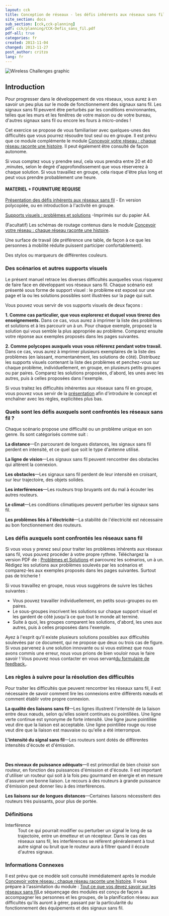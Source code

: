 ```yaml
---
layout: cck
title: Conception de réseaux - les défis inhérents aux réseaux sans fil
site_section: docs
sub_section: [cck,cck-planning]
pdf: cck/planning/CCK-Defis_sans_fil.pdf
pdf-all: true
categories: fr
created: 2013-11-04
changed: 2013-11-27
post_author: critzo
lang: fr
---
```

<p><img alt="Wireless Challenges graphic" src="/files/CCK_Wireless_Challenges_intro_graphic.png" /></p>

<section id="introduction">
<h2>Introduction</h2>

<p>Pour progresser dans le développement de vos réseaux, vous aurez à en savoir un peu plus sur le mode de fonctionnement des signaux sans fil. Les signaux sans fil peuvent être perturbés par les conditions environnantes, telles que les murs et les fenêtres de votre maison ou de votre bureau, d'autres signaux sans fil ou encore les fours à micro-ondes !</p>

<p>Cet exercice se propose de vous familiariser avec quelques-unes des difficultés que vous pourrez résoudre tout seul ou en groupe.  Il est prévu que ce module complémente le module <a href="/fr/docs/cck/planning/design-your-network-every-network-tells-story">Concevoir votre réseau : chaque réseau raconte une histoire</a>. Il peut également être consulté de façon autonome. </p>

<p>Si vous comptez vous y prendre seul, cela vous prendra entre 20 et 40 ,minutes, selon le degré d'approfondissement que vous réserverez à chaque solution. Si vous travaillez en groupe, cela risque d'être plus long et peut vous prendre probablement une heure. </p>
</section>
<section id="materials-and-supplies-needed">
<h4>MATERIEL + FOURNITURE REQUISE</h4>

<p><a href="/files/cck/planning/Difficultes_inherentes_aux_reseaux_sans_fil.pdf">Présentation des défis inhérents aux réseaux sans fil</a> - En version polycopiée, ou en introduction à l'activité en groupe. <br><a href="/files/cck/planning/Difficultes_inherentes_aux_reseaux_sans_fil.pdf"><img alt="" src="/files/CCK_Wireless_Challenges_presentation_download_FR.png"></a></p>

<p><a href="/files/cck/planning/Problemes_et_solutions.pdf">Supports visuels : problèmes et solutions</a> -Imprimés sur du papier A4.<br><a href="/files/cck/planning/Problemes_et_solutions.pdf"><img alt="" src="/files/CCK_Wireless_Challenges_flashcard_download_FR.png"></a></p>

<p>(Facultatif) Les schémas de routage contenus dans le module <a href="/fr/docs/cck/planning/design-your-network-every-network-tells-story">Concevoir votre réseau : chaque réseau raconte une histoire</a>.</p>

<p>Une surface de travail (de préférence une table, de façon à ce que les personnes à mobilité réduite puissent participer confortablement).</p>

<p>Des stylos ou marqueurs de différentes couleurs.</p>
</section>
<section id="scenarios-and-flashcards">
<h3>Des scénarios et autres supports visuels</h3>

<p>Le présent manuel retrace les diverses difficultés auxquelles vous risquerez de faire face en développant vos réseaux sans fil. Chaque scénario est présenté sous forme de support visuel : le problème est exposé sur une page et la ou les solutions possibles sont illustrées sur la page qui suit.  </p>

<p>Vous pouvez vous servir de vos supports visuels de deux façons : </p>

<div>
<p><strong>1. Comme cas particulier, que vous explorerez et duquel vous tirerez des enseignements.</strong> Dans ce cas, vous aurez à imprimer la liste des problèmes et solutions et à les parcourir un à un. Pour chaque exemple, proposez la solution qui vous semble la plus appropriée au problème. Comparez ensuite votre réponse aux exemples proposés dans les pages suivantes. </p>

<p><strong>2. Comme polycopes auxquels vous vous référerez pendant votre travail.</strong> Dans ce cas, vous aurez à imprimer plusieurs exemplaires de la liste des problèmes  (en laissant, momentanément, les solutions de côté). Distribuez les supports visuels contenant la liste des problèmes et penchez-vous sur chaque problème, individuellement, en groupe, en plusieurs petits groupes ou par paires. Comparez les solutions proposées, d'abord, les unes avec les autres, puis à celles proposées dans l'exemple.  </p>
</div>

<p>Si vous traitez les difficultés inhérentes aux réseaux sans fil en groupe, vous pouvez vous servir de la <a href="/files/cck/planning/Difficultes_inherentes_aux_reseaux_sans_fil.pdf">présentation</a> afin d'introduire le concept et enchaîner avec les règles, explicitées plus bas. </p>
</section>
<section id="what-are-the-wireless-challenges">
<h3>Quels sont les défis auxquels sont confrontés les réseaux sans fil ?</h3>

<p>Chaque scénario propose une difficulté ou un problème unique en son genre. Ils sont catégorisés comme suit : </p>

<p><strong>La distance</strong>—En parcourant de longues distances, les signaux sans fil perdent en intensité, et ce quel que soit le type d'antenne utilisé. <br><img alt=""  src="/files/CCK_Wireless_Challenges_distance.png" ></p>

<p><strong>La ligne de vision</strong>—Les signaux sans fil peuvent rencontrer des obstacles qui altèrent la connexion.  <br><img alt="" src="/files/CCK_Wireless_Challenges_line_of_sight.png"></p>

<p><strong>Les obstacles</strong>—Les signaux sans fil perdent de leur intensité en croisant, sur leur trajectoire, des objets solides. <br><img alt="" src="/files/CCK_Wireless_Challenges_barriers.png"></p>

<p><strong>Les interférences</strong>—Les routeurs trop bruyants ont du mal à écouter les autres routeurs. <br><img alt="" src="/files/CCK_Wireless_Challenges_wireless_interference.png"></p>

<p><strong>Le climat</strong>—Les conditions climatiques peuvent perturber les signaux sans fil.<br><img alt=""  src="/files/CCK_Wireless_Challenges_weather.png"></p>

<p><strong>Les problèmes liés à l'électricité</strong>—La stabilité de l'électricité est nécessaire au bon fonctionnement des routeurs. <br><img alt="" src="/files/CCK_Wireless_Challenges_power_issues.png"></p>
</section>
<section id="going-through-the-wireless-challenges">
<h3>Les défis auxquels sont confrontés les réseaux sans fil</h3>

<p>Si vous vous y prenez seul pour traiter les problèmes inhérents aux réseaux sans fil, vous pouvez procéder à votre propre rythme. Téléchargez la version PDF de : <a href="/files/cck/planning/Problemes_et_solutions.pdf">Problèmes et Solutions</a> et parcourez les scénarios, un à un. Rédigez les solutions aux problèmes soulevés par les scénarios et comparez-les aux exemples proposés dans les pages suivantes. Surtout pas de tricherie ! </p>

<p>Si vous travaillez en groupe, nous vous suggérons de suivre les tâches suivantes :  </p>

<ul>
<!-- <li>N'imprimez que les pages ''Problèmes'' ou mettez les pages ''Solutions'' momentanément de côté.</li> -->
	<li>Vous pouvez travailler individuellement, en petits sous-groupes ou en paires.</li>
	<li>Le sous-groupes inscrivent les solutions sur chaque support visuel et les gardent de côté jusqu'à ce que tout le monde ait terminé.</li>
	<li>Suite à quoi, les groupes comparent les solutions, d'abord, les unes aux autres, puis à celles proposées dans l'exemple.</li>
</ul>
<p>Ayez à l'esprit qu'il existe plusieurs solutions possibles aux difficultés soulevées par ce document, qui ne propose que deux ou trois cas de figure. Si vous parvenez à une solution innovante ou si vous estimez que nous avons commis une erreur, nous vous prions de bien vouloir nous le faire savoir ! Vous pouvez nous contacter en vous servant<a href="/contact">du formulaire de feedback.</a>.</p>
</section>
<section id="rules-for-solving-the-challenges">
<h3>Les règles à suivre pour la résolution des difficultés</h3>

<p>Pour traiter les difficultés que peuvent rencontrer les réseaux sans fil, il est nécessaire de savoir comment lire les connexions entre différents nœuds et comment établir votre propre connexion. </p>

<p><strong>La qualité des liaisons sans fil</strong>—Les lignes illustrent l'intensité de la liaison entre deux nœuds, selon qu'elles soient continues ou pointillées. Une ligne verte continue est synonyme de forte intensité. Une ligne jaune pointillée veut dire que la liaison est acceptable. Une ligne pointillée rouge ou rose veut dire que la liaison est mauvaise ou qu'elle a été interrompue. <br><img alt="" src="/files/CCK_Wireless_Challenges_signal_quality_rules.png"></p>

<p><strong>L'intensité du signal sans fil</strong>—Les routeurs sont dotés de différentes intensités d'écoute et d'émission. </p>

<p><img alt="" src="/files/CCK_Wireless_Challenges_power_levels_rules_2_FR.png"><br>
 </p>

<p><strong>Des niveaux de puissance adéquats</strong>—Il est primordial de bien choisir son routeur, en fonction des puissances d'émission et d'écoute. Il est important d'utiliser un routeur qui soit à la fois peu gourmand en énergie et en mesure d'assurer une bonne liaison. Le recours à des routeurs à grande puissance d'émission peut donner lieu à des interférences. <br><img alt="" src="/files/CCK_Wireless_Challenges_power_levels_rules.png"></p>

<p><strong>Les liaisons sur de longues distances</strong>—Certaines liaisons nécessitent des routeurs très puissants, pour plus de portée. <br><img alt="" src="/files/CCK_Wireless_Challenges_distance_rules.png"></p>
</section>
<section id="section-definitions">
<h3>Définitions</h3>

<dl>
<dt>Interférence</dt>
	<dd>Tout ce qui pourrait modifier ou perturber un signal le long de sa trajectoire, entre un émetteur et un récepteur. Dans le cas des réseaux sans fil, les interférences se réfèrent généralement à tout autre signal ou bruit que le routeur aura à filtrer quand il écoute d'autres signaux.</dd>
</dl>
</section>
<section class="related-information" id="section-related-information">
<h3>Informations Connexes</h3>

<p>Il est prévu que ce modèle soit consulté immédiatement après le module <a href="/fr/docs/cck/planning/design-your-network-every-network-tells-story">Concevoir votre réseau : chaque réseau raconte une histoire</a>. Il vous prépare à l'assimilation du module : <u>Tout ce que vos devez savoir sur les réseaux sans fil</u>Le séquençage des modules est conçu de façon à accompagner les personnes et les groupes, de la planification réseau aux difficultés qu'ils auront à gérer, passant par la particularité du fonctionnement des équipements et des signaux sans fil. </p>
</section>


